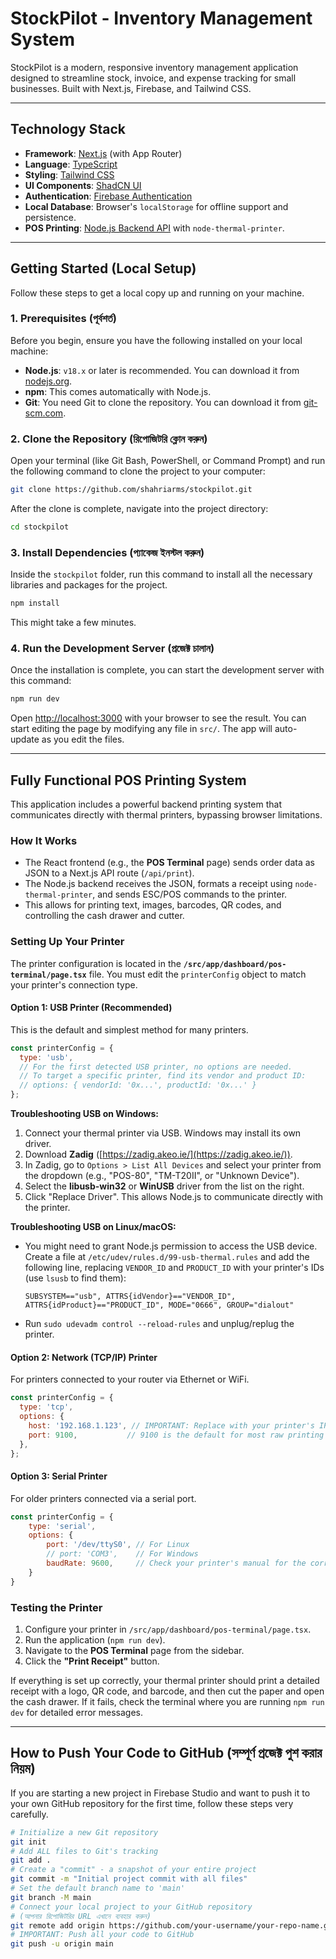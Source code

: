 
# StockPilot - Inventory Management System

StockPilot is a modern, responsive inventory management application designed to streamline stock, invoice, and expense tracking for small businesses. Built with Next.js, Firebase, and Tailwind CSS.

---

## Technology Stack

- **Framework**: [Next.js](https://nextjs.org/) (with App Router)
- **Language**: [TypeScript](https://www.typescriptlang.org/)
- **Styling**: [Tailwind CSS](https://tailwindcss.com/)
- **UI Components**: [ShadCN UI](https://ui.shadcn.com/)
- **Authentication**: [Firebase Authentication](https://firebase.google.com/docs/auth)
- **Local Database**: Browser's `localStorage` for offline support and persistence.
- **POS Printing**: [Node.js Backend API](https://nextjs.org/docs/app/building-your-application/routing/route-handlers) with `node-thermal-printer`.

---

## Getting Started (Local Setup)

Follow these steps to get a local copy up and running on your machine.

### 1. Prerequisites (পূর্বশর্ত)

Before you begin, ensure you have the following installed on your local machine:

- **Node.js**: `v18.x` or later is recommended. You can download it from [nodejs.org](https://nodejs.org/).
- **npm**: This comes automatically with Node.js.
- **Git**: You need Git to clone the repository. You can download it from [git-scm.com](https://git-scm.com/).

### 2. Clone the Repository (রিপোজিটরি ক্লোন করুন)

Open your terminal (like Git Bash, PowerShell, or Command Prompt) and run the following command to clone the project to your computer:

```bash
git clone https://github.com/shahriarms/stockpilot.git
```

After the clone is complete, navigate into the project directory:
```bash
cd stockpilot
```

### 3. Install Dependencies (প্যাকেজ ইনস্টল করুন)

Inside the `stockpilot` folder, run this command to install all the necessary libraries and packages for the project.

```bash
npm install
```
This might take a few minutes.

### 4. Run the Development Server (প্রজেক্ট চালান)

Once the installation is complete, you can start the development server with this command:

```bash
npm run dev
```

Open [http://localhost:3000](http://localhost:3000) with your browser to see the result. You can start editing the page by modifying any file in `src/`. The app will auto-update as you edit the files.

---

## Fully Functional POS Printing System

This application includes a powerful backend printing system that communicates directly with thermal printers, bypassing browser limitations.

### How It Works
- The React frontend (e.g., the **POS Terminal** page) sends order data as JSON to a Next.js API route (`/api/print`).
- The Node.js backend receives the JSON, formats a receipt using `node-thermal-printer`, and sends ESC/POS commands to the printer.
- This allows for printing text, images, barcodes, QR codes, and controlling the cash drawer and cutter.

### Setting Up Your Printer

The printer configuration is located in the **`/src/app/dashboard/pos-terminal/page.tsx`** file. You must edit the `printerConfig` object to match your printer's connection type.

#### **Option 1: USB Printer (Recommended)**
This is the default and simplest method for many printers.

```javascript
const printerConfig = {
  type: 'usb', 
  // For the first detected USB printer, no options are needed.
  // To target a specific printer, find its vendor and product ID:
  // options: { vendorId: '0x...', productId: '0x...' }
};
```
**Troubleshooting USB on Windows:**
1.  Connect your thermal printer via USB. Windows may install its own driver.
2.  Download **Zadig** ([https://zadig.akeo.ie/](https://zadig.akeo.ie/)).
3.  In Zadig, go to `Options > List All Devices` and select your printer from the dropdown (e.g., "POS-80", "TM-T20II", or "Unknown Device").
4.  Select the **libusb-win32** or **WinUSB** driver from the list on the right.
5.  Click "Replace Driver". This allows Node.js to communicate directly with the printer.

**Troubleshooting USB on Linux/macOS:**
- You might need to grant Node.js permission to access the USB device. Create a file at `/etc/udev/rules.d/99-usb-thermal.rules` and add the following line, replacing `VENDOR_ID` and `PRODUCT_ID` with your printer's IDs (use `lsusb` to find them):
  ```
  SUBSYSTEM=="usb", ATTRS{idVendor}=="VENDOR_ID", ATTRS{idProduct}=="PRODUCT_ID", MODE="0666", GROUP="dialout"
  ```
- Run `sudo udevadm control --reload-rules` and unplug/replug the printer.

#### **Option 2: Network (TCP/IP) Printer**
For printers connected to your router via Ethernet or WiFi.

```javascript
const printerConfig = {
  type: 'tcp',
  options: {
    host: '192.168.1.123', // IMPORTANT: Replace with your printer's IP address
    port: 9100,           // 9100 is the default for most raw printing
  },
};
```

#### **Option 3: Serial Printer**
For older printers connected via a serial port.

```javascript
const printerConfig = {
    type: 'serial',
    options: {
        port: '/dev/ttyS0', // For Linux
        // port: 'COM3',    // For Windows
        baudRate: 9600,     // Check your printer's manual for the correct baud rate
    }
}
```

### Testing the Printer
1.  Configure your printer in `/src/app/dashboard/pos-terminal/page.tsx`.
2.  Run the application (`npm run dev`).
3.  Navigate to the **POS Terminal** page from the sidebar.
4.  Click the **"Print Receipt"** button.

If everything is set up correctly, your thermal printer should print a detailed receipt with a logo, QR code, and barcode, and then cut the paper and open the cash drawer. If it fails, check the terminal where you are running `npm run dev` for detailed error messages.

---

## How to Push Your Code to GitHub (সম্পূর্ণ প্রজেক্ট পুশ করার নিয়ম)

If you are starting a new project in Firebase Studio and want to push it to your own GitHub repository for the first time, follow these steps very carefully.

```bash
# Initialize a new Git repository
git init
# Add ALL files to Git's tracking
git add .
# Create a "commit" - a snapshot of your entire project
git commit -m "Initial project commit with all files"
# Set the default branch name to 'main'
git branch -M main
# Connect your local project to your GitHub repository
# (আপনার রিপোজিটরির URL এখানে ব্যবহার করুন)
git remote add origin https://github.com/your-username/your-repo-name.git
# IMPORTANT: Push all your code to GitHub
git push -u origin main
```
